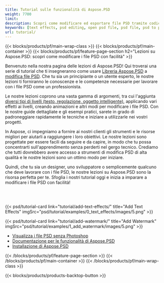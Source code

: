 ```yaml
---
title: Tutorial sulle funzionalità di Aspose.PSD
weight: 7700
limit: 
description: Scopri come modificare ed esportare file PSD tramite codice.
keywords: [text effects, psd editing, open psd file, psd file, psd to png, psd file format, PSD API, Aspose.PSD library, Aspose.PSD tutorial]
url: tutorial/
---
```


{{< blocks/products/pf/main-wrap-class >}}
{{< blocks/products/pf/main-container >}}
{{< blocks/products/pf/feature-page-section h2="Lezioni su Aspose.PSD: scopri come modificare i file PSD con facilità" >}}

<p>
Benvenuto nella nostra pagina delle lezioni di Aspose.PSD! Qui troverai una serie di tutorial che ti insegneranno come usare <a href="https://www.nuget.org/packages/Aspose.PSD">Libreria Aspose.PSD</a> a <a href="https://products.aspose.app/psd/editor/">modifica file PSD</a>. Che tu sia un principiante o un utente esperto, le nostre lezioni ti forniranno le conoscenze e le competenze necessarie per lavorare con i file PSD come un professionista.</p>
<p>
Le nostre lezioni coprono una vasta gamma di argomenti, tra cui l'aggiunta <a href="https://docs.aspose.com/psd/net/layers-and-mask-information-section/">diversi tipi di livelli (testo, regolazione, oggetto intelligente)</a>, applicando vari effetti ai livelli, creando animazioni e altri modi per modificare i file PSD. Con le nostre guide dettagliate e gli esempi pratici, sarete in grado di padroneggiare rapidamente le tecniche e iniziare a utilizzarle nei vostri progetti.</p>
<p>
In Aspose, ci impegniamo a fornire ai nostri clienti gli strumenti e le risorse migliori per aiutarli a raggiungere i loro obiettivi. Le nostre lezioni sono progettate per essere facili da seguire e da capire, in modo che tu possa concentrarti sull'apprendimento senza perderti nel gergo tecnico. Crediamo che tutti dovrebbero avere accesso a strumenti di modifica PSD di alta qualità e le nostre lezioni sono un ottimo modo per iniziare.</p>
<p>
Quindi, che tu sia un designer, uno sviluppatore o semplicemente qualcuno che deve lavorare con i file PSD, le nostre lezioni su Aspose.PSD sono la risorsa perfetta per te. Sfoglia i nostri tutorial oggi e inizia a imparare a modificare i file PSD con facilità!</p>

<br />
<br />

{{< psd/tutorial-card link="tutorial/add-text-effects/" title="Add Text Effects" imgSrc="psd/tutorial/examples/0_text_effects/images/5.png" >}}

{{< psd/tutorial-card link="tutorial/add-watermark/" title="Add Watermark" imgSrc="psd/tutorial/examples/1_add_watermark/images/5.png" >}}


<div class="code-sample">
    <ul class="link-list">
        <li class="link-item"><a href="https://products.aspose.com/psd/view/">Visualizza i file PSD senza Photoshop</a></li>
        <li class="link-item"><a href="https://docs.aspose.com/psd/net/features/">Documentazione per le funzionalità di Aspose.PSD</a></li>
        <li class="link-item"><a href="https://docs.aspose.com/psd/net/installation/">Installazione di Aspose.PSD</a></li>
    </ul>
</div>


{{< /blocks/products/pf/feature-page-section >}}
{{< /blocks/products/pf/main-container >}}
{{< /blocks/products/pf/main-wrap-class >}}

{{< blocks/products/products-backtop-button >}}

